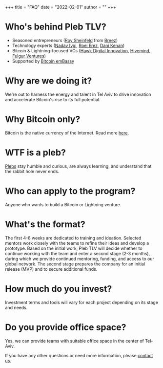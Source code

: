 +++
title = "FAQ"
date = "2022-02-01"
author = ""
+++

# Who's behind Pleb TLV? 
* Seasoned entrepreneurs ([Roy Sheinfeld](https://www.linkedin.com/in/roysheinfeld) from [Breez](https://breez.technology))
* Technology experts ([Nadav Ivgi](https://www.linkedin.com/in/nadavivgi), [Roei Erez](https://www.linkedin.com/in/roeierez), [Dani Kenan](https://www.linkedin.com/in/dani-kenan-1828885))
* Bitcoin & Lightning-focused VCs ([Hawk Digital Innovation](https://www.hawkdigitalinnovation.com), [Hivemind](https://hivemind.vc), [Fulgur Ventures](https://fulgur.ventures))
* Supported by [Bitcoin emBassy](https://www.bitembassy.org)
# Why are we doing it?
We're out to harness the energy and talent in Tel Aviv to drive innovation and accelerate Bitcoin's rise to its full potential. 
# Why Bitcoin only?
Bitcoin is the native currency of the Internet. Read more [here](https://bitcoin.org/bitcoin.pdf).
# WTF is a pleb?
[Plebs](https://bitcoinmagazine.com/culture/plebs-patricians-bitcoin-rome) stay humble and curious, are always learning, and understand that the rabbit hole never ends. 
# Who can apply to the program?
Anyone who wants to build a Bitcoin or Lightning venture. 
# What's the format?
The first 4-8 weeks are dedicated to training and ideation. Selected mentors work closely with the teams to refine their ideas and develop a prototype. Based on the initial work, Pleb TLV will decide whether to continue working with the team and enter a second stage (2-3 months), during which we provide continued mentoring, funding, and access to our global network. The second stage prepares the company for an initial release (MVP) and to secure additional funds.    
# How much do you invest?
Investment terms and tools will vary for each project depending on its stage and needs.
# Do you provide office space?
Yes, we can provide teams with suitable office space in the center of Tel-Aviv. 

If you have any other questions or need more information, please [contact us](mailto:plebtlv@gmail.com).
